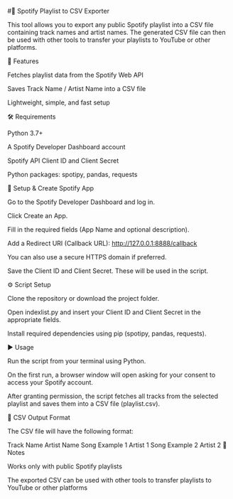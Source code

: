#🎵 Spotify Playlist to CSV Exporter

This tool allows you to export any public Spotify playlist into a CSV file containing track names and artist names.
The generated CSV file can then be used with other tools to transfer your playlists to YouTube or other platforms.

🚀 Features

Fetches playlist data from the Spotify Web API

Saves Track Name / Artist Name into a CSV file

Lightweight, simple, and fast setup

🛠️ Requirements

Python 3.7+

A Spotify Developer Dashboard account

Spotify API Client ID and Client Secret

Python packages: spotipy, pandas, requests

🔧 Setup & Create Spotify App

Go to the Spotify Developer Dashboard and log in.

Click Create an App.

Fill in the required fields (App Name and optional description).

Add a Redirect URI (Callback URL): http://127.0.0.1:8888/callback

You can also use a secure HTTPS domain if preferred.

Save the Client ID and Client Secret. These will be used in the script.

⚙️ Script Setup

Clone the repository or download the project folder.

Open indexlist.py and insert your Client ID and Client Secret in the appropriate fields.

Install required dependencies using pip (spotipy, pandas, requests).

▶️ Usage

Run the script from your terminal using Python.

On the first run, a browser window will open asking for your consent to access your Spotify account.

After granting permission, the script fetches all tracks from the selected playlist and saves them into a CSV file (playlist.csv).

📂 CSV Output Format

The CSV file will have the following format:

Track Name	Artist Name
Song Example 1	Artist 1
Song Example 2	Artist 2
📌 Notes

Works only with public Spotify playlists

The exported CSV can be used with other tools to transfer playlists to YouTube or other platforms
